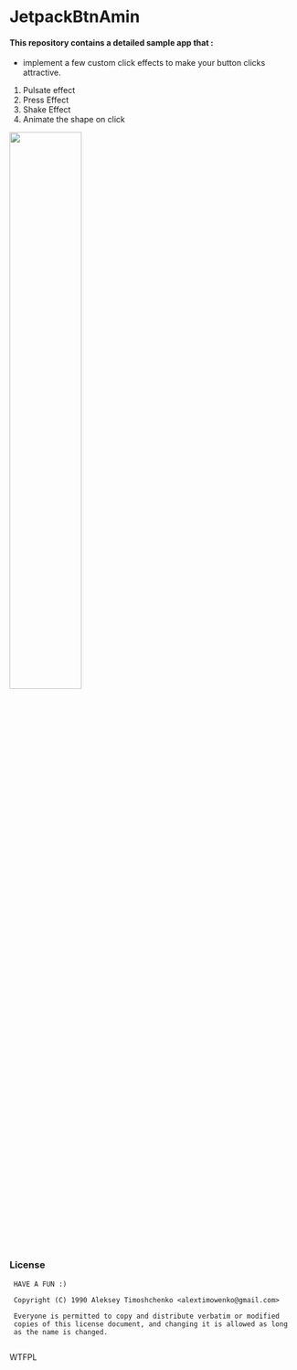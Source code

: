 # JetpackBtnAmin

#### This repository contains a detailed sample app that : 
 - implement a few custom click effects to make your button clicks attractive.
 
 1) Pulsate effect
 2) Press Effect
 3) Shake Effect
 4) Animate the shape on click

<img src="/app/src/main/res/gifs/record.gif" width="50%" height="50%">

### License
```
 HAVE A FUN :) 

 Copyright (C) 1990 Aleksey Timoshchenko <alextimowenko@gmail.com> 

 Everyone is permitted to copy and distribute verbatim or modified 
 copies of this license document, and changing it is allowed as long 
 as the name is changed. 
  
```
<a href="http://www.wtfpl.net/"><img
       src="http://www.wtfpl.net/wp-content/uploads/2012/12/wtfpl-badge-4.png"
       width="80" height="15" alt="WTFPL" /></a>
